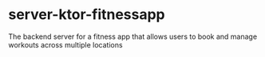 # server-ktor-fitnessapp
The backend server for a fitness app that allows users to book and manage workouts across multiple locations

